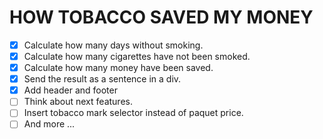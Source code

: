 # HOW TOBACCO SAVED MY MONEY

- [x] Calculate how many days without smoking.
- [x] Calculate how many cigarettes have not been smoked.
- [x] Calculate how many money have been saved.
- [x] Send the result as a sentence in a div.
- [x] Add header and footer
- [ ] Think about next features.
- [ ] Insert tobacco mark selector instead of paquet price.
- [ ] And more ...
